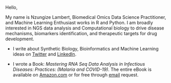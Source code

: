 Hello, 

My name is Nzungize Lambert, Biomedical Omics Data Science Practitioner, and Machine Learning Enthusiast works in R and Python. 
I am broadly interested in NGS data analysis and Computational biology to drive disease mechanisms, biomarkers identification, 
and therapeutic targets for drug development.


- I write about Synthetic Biology, Bioinformatics and Machine Learning ideas on [Twitter](https://twitter.com/nzulapa) and [LinkedIn](https://www.linkedin.com/in/nzungize-lambert-7b1a57127/).

- I wrote a Book: _Mastering RNA Seq Data Analysis in Infectious Diseases: Practices: (Malaria and COVID-19)_.
The entire eBook is available on [Amazon.com](https://www.amazon.com/dp/B09DXGYFHR) or for free through [email](nzulapa@outlook.com) request.
